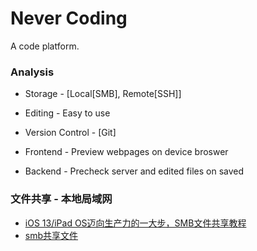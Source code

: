 # Never Coding

A code platform.

### Analysis

- Storage - [Local[SMB], Remote[SSH]]
- Editing - Easy to use
- Version Control - [Git]



- Frontend - Preview webpages on device broswer
- Backend - Precheck server and edited files on saved



### 文件共享 - 本地局域网

- [iOS 13/iPad OS迈向生产力的一大步，SMB文件共享教程](https://baijiahao.baidu.com/s?id=1639128020629561559&wfr=spider&for=pc)
- [smb共享文件](https://zhuanlan.zhihu.com/p/110788184)
 